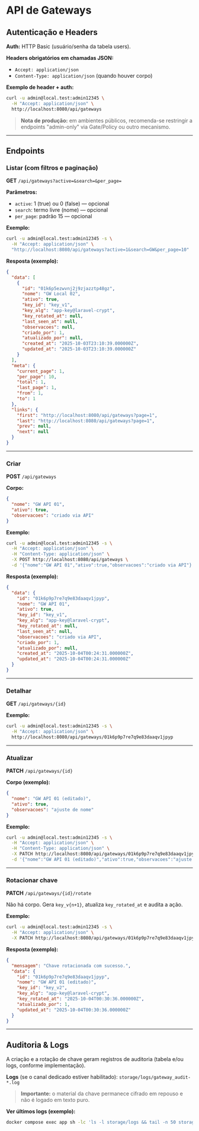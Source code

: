 # API de Gateways

## Autenticação e Headers

**Auth:** HTTP Basic (usuário/senha da tabela users).

**Headers obrigatórios em chamadas JSON:**

- `Accept: application/json`
- `Content-Type: application/json` (quando houver corpo)

**Exemplo de header + auth:**

```bash
curl -u admin@local.test:admin12345 \
  -H "Accept: application/json" \
  http://localhost:8080/api/gateways
```

> **Nota de produção:** em ambientes públicos, recomenda-se restringir a endpoints "admin-only" via Gate/Policy ou outro mecanismo.

---

## Endpoints

### Listar (com filtros e paginação)

**GET** `/api/gateways?active=&search=&per_page=`

**Parâmetros:**
- `active`: 1 (true) ou 0 (false) — opcional
- `search`: termo livre (nome) — opcional
- `per_page`: padrão 15 — opcional

**Exemplo:**

```bash
curl -u admin@local.test:admin12345 -s \
  -H "Accept: application/json" \
  "http://localhost:8080/api/gateways?active=1&search=GW&per_page=10"
```

**Resposta (exemplo):**

```json
{
  "data": [
    {
      "id": "01k6p5ezwvnj2j9zjazztp48gz",
      "nome": "GW Local 02",
      "ativo": true,
      "key_id": "key_v1",
      "key_alg": "app-key@laravel-crypt",
      "key_rotated_at": null,
      "last_seen_at": null,
      "observacoes": null,
      "criado_por": 1,
      "atualizado_por": null,
      "created_at": "2025-10-03T23:10:39.000000Z",
      "updated_at": "2025-10-03T23:10:39.000000Z"
    }
  ],
  "meta": {
    "current_page": 1,
    "per_page": 10,
    "total": 1,
    "last_page": 1,
    "from": 1,
    "to": 1
  },
  "links": {
    "first": "http://localhost:8080/api/gateways?page=1",
    "last": "http://localhost:8080/api/gateways?page=1",
    "prev": null,
    "next": null
  }
}
```

---

### Criar

**POST** `/api/gateways`

**Corpo:**

```json
{
  "nome": "GW API 01",
  "ativo": true,
  "observacoes": "criado via API"
}
```

**Exemplo:**

```bash
curl -u admin@local.test:admin12345 -s \
  -H "Accept: application/json" \
  -H "Content-Type: application/json" \
  -X POST http://localhost:8080/api/gateways \
  -d '{"nome":"GW API 01","ativo":true,"observacoes":"criado via API"}'
```

**Resposta (exemplo):**

```json
{
  "data": {
    "id": "01k6p9p7re7q9e83daaqv1jpyp",
    "nome": "GW API 01",
    "ativo": true,
    "key_id": "key_v1",
    "key_alg": "app-key@laravel-crypt",
    "key_rotated_at": null,
    "last_seen_at": null,
    "observacoes": "criado via API",
    "criado_por": 1,
    "atualizado_por": null,
    "created_at": "2025-10-04T00:24:31.000000Z",
    "updated_at": "2025-10-04T00:24:31.000000Z"
  }
}
```

---

### Detalhar

**GET** `/api/gateways/{id}`

**Exemplo:**

```bash
curl -u admin@local.test:admin12345 -s \
  -H "Accept: application/json" \
  http://localhost:8080/api/gateways/01k6p9p7re7q9e83daaqv1jpyp
```

---

### Atualizar

**PATCH** `/api/gateways/{id}`

**Corpo (exemplo):**

```json
{
  "nome": "GW API 01 (editado)",
  "ativo": true,
  "observacoes": "ajuste de nome"
}
```

**Exemplo:**

```bash
curl -u admin@local.test:admin12345 -s \
  -H "Accept: application/json" \
  -H "Content-Type: application/json" \
  -X PATCH http://localhost:8080/api/gateways/01k6p9p7re7q9e83daaqv1jpyp \
  -d '{"nome":"GW API 01 (editado)","ativo":true,"observacoes":"ajuste de nome"}'
```

---

### Rotacionar chave

**PATCH** `/api/gateways/{id}/rotate`

Não há corpo. Gera `key_v{n+1}`, atualiza `key_rotated_at` e audita a ação.

**Exemplo:**

```bash
curl -u admin@local.test:admin12345 -s \
  -H "Accept: application/json" \
  -X PATCH http://localhost:8080/api/gateways/01k6p9p7re7q9e83daaqv1jpyp/rotate
```

**Resposta (exemplo):**

```json
{
  "mensagem": "Chave rotacionada com sucesso.",
  "data": {
    "id": "01k6p9p7re7q9e83daaqv1jpyp",
    "nome": "GW API 01 (editado)",
    "key_id": "key_v2",
    "key_alg": "app-key@laravel-crypt",
    "key_rotated_at": "2025-10-04T00:30:36.000000Z",
    "atualizado_por": 1,
    "updated_at": "2025-10-04T00:30:36.000000Z"
  }
}
```

---

## Auditoria & Logs

A criação e a rotação de chave geram registros de auditoria (tabela e/ou logs, conforme implementação).

**Logs** (se o canal dedicado estiver habilitado): `storage/logs/gateway_audit-*.log`

> **Importante:** o material da chave permanece cifrado em repouso e não é logado em texto puro.

**Ver últimos logs (exemplo):**

```bash
docker compose exec app sh -lc 'ls -l storage/logs && tail -n 50 storage/logs/gateway_audit-*.log'
```